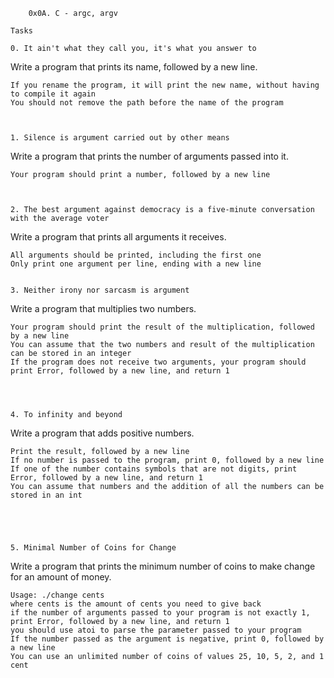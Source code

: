 		0x0A. C - argc, argv

	Tasks

	0. It ain't what they call you, it's what you answer to 
Write a program that prints its name, followed by a new line.

    If you rename the program, it will print the new name, without having to compile it again
    You should not remove the path before the name of the program



    1. Silence is argument carried out by other means
Write a program that prints the number of arguments passed into it.

    Your program should print a number, followed by a new line



    2. The best argument against democracy is a five-minute conversation with the average voter
Write a program that prints all arguments it receives.

    All arguments should be printed, including the first one
    Only print one argument per line, ending with a new line


    3. Neither irony nor sarcasm is argument
Write a program that multiplies two numbers.

    Your program should print the result of the multiplication, followed by a new line
    You can assume that the two numbers and result of the multiplication can be stored in an integer
    If the program does not receive two arguments, your program should print Error, followed by a new line, and return 1




    4. To infinity and beyond
Write a program that adds positive numbers.

    Print the result, followed by a new line
    If no number is passed to the program, print 0, followed by a new line
    If one of the number contains symbols that are not digits, print Error, followed by a new line, and return 1
    You can assume that numbers and the addition of all the numbers can be stored in an int





    5. Minimal Number of Coins for Change
Write a program that prints the minimum number of coins to make change for an amount of money.

    Usage: ./change cents
    where cents is the amount of cents you need to give back
    if the number of arguments passed to your program is not exactly 1, print Error, followed by a new line, and return 1
    you should use atoi to parse the parameter passed to your program
    If the number passed as the argument is negative, print 0, followed by a new line
    You can use an unlimited number of coins of values 25, 10, 5, 2, and 1 cent
